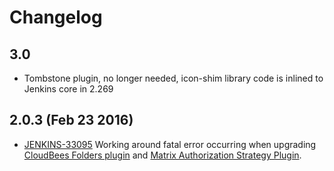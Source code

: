 # Changelog

## 3.0

- Tombstone plugin, no longer needed, icon-shim library code is inlined to Jenkins core in 2.269

## 2.0.3 (Feb 23 2016)

-   [JENKINS-33095](https://issues.jenkins-ci.org/browse/JENKINS-33095)
    Working around fatal error occurring when upgrading [CloudBees
    Folders
    plugin](https://plugins.jenkins.io/cloudbees-folder/)
    and [Matrix Authorization Strategy
    Plugin](https://plugins.jenkins.io/matrix-auth/).
